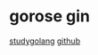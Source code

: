 # gorose gin

[studygolang](https://studygolang.com/articles/24366#reply0)
[github](https://github.com/gohouse/goroseGin)
